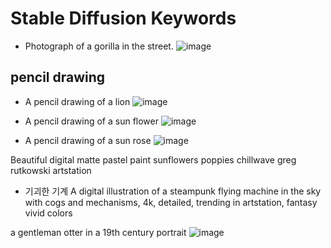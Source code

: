 # Stable Diffusion Keywords

- Photograph of a gorilla in the street.
![image](https://user-images.githubusercontent.com/52392004/218258860-b63baaf6-e49e-45f2-8461-fc7cc6a907f0.png)

## pencil drawing 

- A pencil drawing of a lion
![image](https://user-images.githubusercontent.com/52392004/218258878-459509f1-bfe7-4140-a2da-10e034acae41.png)

- A pencil drawing of a sun flower
![image](https://user-images.githubusercontent.com/52392004/218258906-75924f62-fd63-4d99-acf3-21f991ee8430.png)

- A pencil drawing of a sun rose
![image](https://user-images.githubusercontent.com/52392004/218258929-e74a8898-bcb8-4579-8e97-5b2bcacc53ab.png)


Beautiful digital matte pastel paint sunflowers poppies chillwave greg rutkowski artstation

- 기괴한 기계
A digital illustration of a steampunk flying machine in the sky with cogs and mechanisms, 4k, detailed, trending in artstation, fantasy vivid colors


a gentleman otter in a 19th century portrait
![image](https://user-images.githubusercontent.com/52392004/218258832-11f025d3-1df5-4471-a422-9153d6d8a6d1.png)


